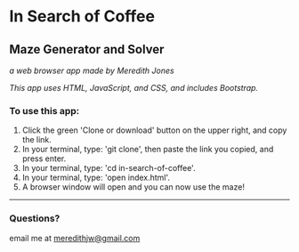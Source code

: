 # In Search of Coffee

## Maze Generator and Solver


*a web browser app made by Meredith Jones*

*This app uses HTML, JavaScript, and CSS, and includes Bootstrap.*

### To use this app:
1. Click the green 'Clone or download' button on the upper right, and copy the link.
2. In your terminal, type: 'git clone', then paste the link you copied, and press enter.
3. In your terminal, type: 'cd in-search-of-coffee'.
4. In your terminal, type: 'open index.html'.
5. A browser window will open and you can now use the maze!



---
### Questions?
email me at meredithjw@gmail.com


